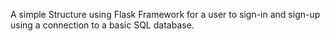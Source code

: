A simple Structure using Flask Framework for a user to sign-in and sign-up using a connection to a basic SQL database. 
